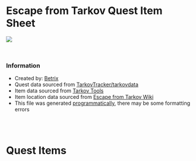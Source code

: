 # Escape from Tarkov Quest Item Sheet

[<img src="https://static.wikia.nocookie.net/escapefromtarkov_gamepedia/images/1/19/QuestItemRequirements.png" />](https://escapefromtarkov.fandom.com/wiki/Quests)

<br>

### Information

-   Created by: [Betrix](https://github.com/BetrixDev)
-   Quest data sourced from [TarkovTracker/tarkovdata](https://github.com/TarkovTracker/tarkovdata)
-   Item data sourced from [Tarkov Tools](https://tarkov-tools.com)
-   Item location data sourced from [Escape from Tarkov Wiki](https://escapefromtarkov.fandom.com/wiki/Escape_from_Tarkov_Wiki)
-   This file was generated [programmatically](https://github.com/Tarkov-Helper/quest-item-sheet), there may be some formatting errors

<br>
<br>

# Quest Items
